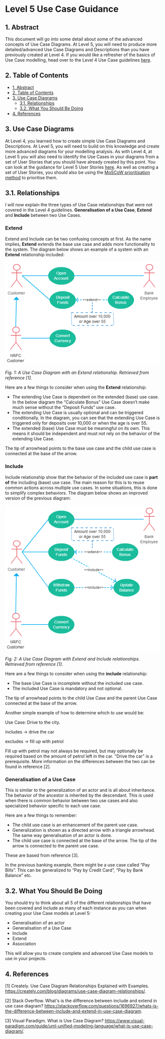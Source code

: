# Level 5 Use Case Guidance

## 1. Abstract

This document will go into some detail about some of the advanced concepts of Use Case Diagrams. At Level 5, you will need to produce more detailed/advanced Use Case Diagrams and Descriptions than you have previously created at Level 4. 
If you would like a refresher of the basics of Use Case modelling, head over to the Level 4 Use Case guidelines [here](/modelling-analysis/level4/level_4_use_case_guidance.md).

## 2. Table of Contents

- [1. Abstract](#1-abstract)
- [2. Table of Contents](#2-table-of-contents)
- [3. Use Case Diagrams](#3-use-case-diagrams)
  - [3.1. Relationships](#31-relationships)
  - [3.2. What You Should Be Doing](#32-what-you-should-be-doing)
- [4. References](#4-references)
  
## 3. Use Case Diagrams

At Level 4, you learned how to create simple Use Case Diagrams and Descriptions. At Level 5, you will need to build on this knowledge and create more advanced diagrams for your modelling analysis.
As with Level 4, at Level 5 you will also need to identify the Use Cases in your diagrams from a set of User Stories that you should have already created by this point. You can look at the guidance for Level 5 User Stories [here](/modelling-analysis/level5/level-5-user-stories.md).
As well as creating a set of User Stories, you should also be using the [MoSCoW prioritisation method](/modelling-analysis/level5/moscow_prioritisation_method.md) to prioritise them.

## 3.1. Relationships

I will now explain the three types of Use Case relationships that were not covered in the Level 4 guidelines. **Generalisation of a Use Case**, **Extend** and **Include** between two Use Cases.

### Extend

Extend and Include can be two confusing concepts at first. As the name implies, **Extend** extends the base use case and adds more functionality to the system. The diagram below shows an example of a system with an **Extend** relationship included:

![A Use Case Diagram with Extend relationship](/modelling-analysis/images/extend.png)

*Fig. 1: A Use Case Diagram with an Extend relationship. Retrieved from reference [1].*

Here are a few things to consider when using the **Extend** relationship:

* The extending Use Case is dependent on the extended (base) use case. In the below diagram the “Calculate Bonus” Use Case doesn’t make much sense without the “Deposit Funds” use case.
* The extending Use Case is usually optional and can be triggered conditionally. In the diagram, you can see that the extending Use Case is triggered only for deposits over 10,000 or when the age is over 55.
* The extended (base) Use Case must be meaningful on its own. This means it should be independent and must not rely on the behavior of the extending Use Case.

The tip of arrowhead points to the base use case and the child use case is connected at the base of the arrow.

### Include

Include relationship show that the behavior of the included use case is **part of** the including (base) use case. The main reason for this is to reuse common actions across multiple use cases. In some situations, this is done to simplify complex behaviors. The diagram below shows an improved version of the previous diagram:

![A Use Case Diagram with Extend relationship](/modelling-analysis/images/include.png)

*Fig. 2: A Use Case Diagram with Extend and Include relationships. Retrieved from reference [1].*

Here are a few things to consider when using the **include** relationship:

* The base Use Case is incomplete without the included use case.
* The included Use Case is mandatory and not optional.

The tip of arrowhead points to the child Use Case and the parent Use Case connected at the base of the arrow.

Another simple example of how to determine which to use would be:

Use Case: Drive to the city.

includes -> drive the car

excludes -> fill up with petrol

Fill up with petrol may not always be required, but may optionally be required based on the amount of petrol left in the car. "Drive the car" is a prerequisite.
More information on the differences between the two can be found in reference [2].

### Generalisation of a Use Case

This is similar to the generalization of an actor and is all about inheritance. The behavior of the ancestor is inherited by the descendant. This is used when there is common behavior between two use cases and also specialized behavior specific to each use case.

Here are a few things to remember:

* The child use case is an enhancement of the parent use case.
* Generalization is shown as a directed arrow with a triangle arrowhead. The same way generalisation of an actor is done.
* The child use case is connected at the base of the arrow. The tip of the arrow is connected to the parent use case.

These are based from reference [3].

In the previous banking example, there might be a use case called “Pay Bills”. This can be generalized to “Pay by Credit Card”, “Pay by Bank Balance” etc.

## 3.2. What You Should Be Doing

You should try to think about all 5 of the different relationships that have been covered and include as many of each instance as you can when creating your Use Case models at Level 5:

* Generalisation of an actor
* Generalisation of a Use Case
* Include
* Extend
* Association

This will allow you to create complete and advanced Use Case models to use in your projects. 

## 4. References

[1] Creately. Use Case Diagram Relationships Explained with Examples. <https://creately.com/blog/diagrams/use-case-diagram-relationships/>.

[2] Stack Overflow. What's is the difference between include and extend in use case diagram? <https://stackoverflow.com/questions/1696927/whats-is-the-difference-between-include-and-extend-in-use-case-diagram>.

[3] Visual Paradigm. What is Use Case Diagram? <https://www.visual-paradigm.com/guide/uml-unified-modeling-language/what-is-use-case-diagram/>.

